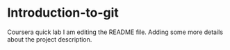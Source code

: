 # Introduction-to-git
Coursera quick lab
I am editing the README file. Adding some more details about the project description.
